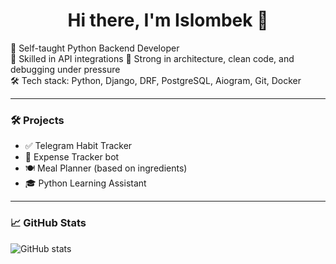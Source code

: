 <h1 align="center">Hi there, I'm Islombek 👋</h1>

🎯 Self-taught Python Backend Developer  
🔌 Skilled in API integrations
🧠 Strong in architecture, clean code, and debugging under pressure  
🛠 Tech stack: Python, Django, DRF, PostgreSQL, Aiogram, Git, Docker

---

### 🛠 Projects
- ✅ Telegram Habit Tracker
- 💸 Expense Tracker bot
- 🍽 Meal Planner (based on ingredients)
- 🎓 Python Learning Assistant

---

### 📈 GitHub Stats
![GitHub stats](https://github-readme-stats.vercel.app/api?username=islombekorifov&show_icons=true&theme=dark)
